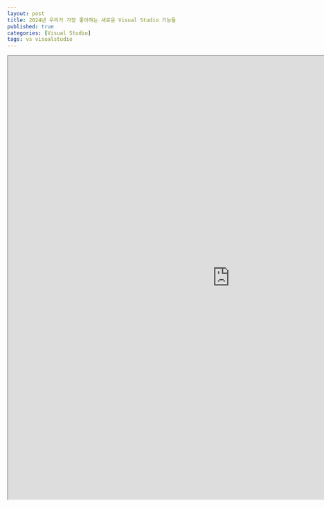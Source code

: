 ```yaml
---
layout: post
title: 2024년 우리가 가장 좋아하는 새로운 Visual Studio 기능들
published: true
categories: [Visual Studio]
tags: vs visualstudio
---
```

<iframe width="1024" height="1024" src="https://docs.google.com/document/d/e/2PACX-1vRE-bRKdm8XZLxf8hhR6dMclqg6BwRYvQx71JHUf-hcET9hGjYuRVBe0Jp_YBrW7ICB8P3NqjpuBRHV/pub?embedded=true"></iframe>      
  

